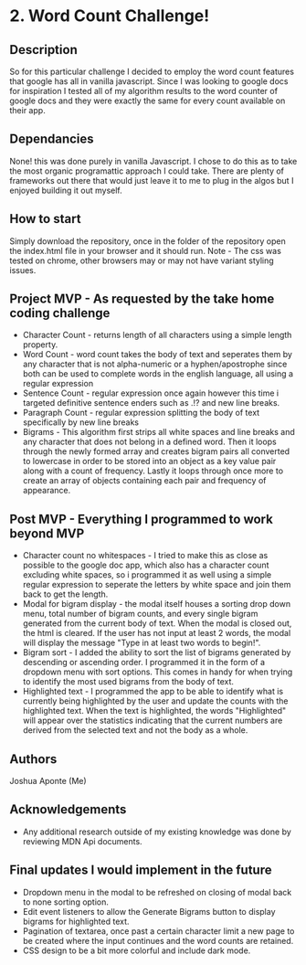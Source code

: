 # 2. Word Count Challenge!

## Description
So for this particular challenge I decided to employ the word count features that google has all in vanilla javascript. Since I was looking to google docs for inspiration I tested all of my algorithm results to the word counter of google docs and they were exactly the same for every count available on their app.

## Dependancies
None! this was done purely in vanilla Javascript. I chose to do this as to take the most organic programattic approach I could take. There are plenty of frameworks out there that would just leave it to me to plug in the algos but I enjoyed building it out myself.

## How to start
Simply download the repository, once in the folder of the repository open the index.html file in your browser and it should run.
Note - The css was tested on chrome, other browsers may or may not have variant styling issues.

## Project MVP - As requested by the take home coding challenge
* Character Count - returns length of all characters using a simple length property.
* Word Count - word count takes the body of text and seperates them by any character that is not alpha-numeric or a hyphen/apostrophe since both can be used to complete words in the english language, all using a regular expression
* Sentence Count - regular expression once again however this time i targeted definitive sentence enders such as .!? and new line breaks.
* Paragraph Count - regular expression splitting the body of text specifically by new line breaks
* Bigrams - This algorithm first strips all white spaces and line breaks and any character that does not belong in a defined word. Then it loops through the newly formed array and creates bigram pairs all converted to lowercase in order to be stored into an object as a key value pair along with a count of frequency. Lastly it loops through once more to create an array of objects containing each pair and frequency of appearance.

## Post MVP - Everything I programmed to work beyond MVP
* Character count no whitespaces - I tried to make this as close as possible to the google doc app, which also has a character count excluding white spaces, so i programmed it as well using a simple regular expression to seperate the letters by white space and join them back to get the length.
* Modal for bigram display - the modal itself houses a sorting drop down menu, total number of bigram counts, and every single bigram generated from the current body of text. When the modal is closed out, the html is cleared. If the user has not input at least 2 words, the modal will display the message "Type in at least two words to begin!".
* Bigram sort - I added the ability to sort the list of bigrams generated by descending or ascending order. I programmed it in the form of a dropdown menu with sort options. This comes in handy for when trying to identify the most used bigrams from the body of text.
* Highlighted text - I programmed the app to be able to identify what is currently being highlighted by the user and update the counts with the highlighted text. When the text is highlighted, the words "Highlighted" will appear over the statistics indicating that the current numbers are derived from the selected text and not the body as a whole.

## Authors
Joshua Aponte (Me)

## Acknowledgements
* Any additional research outside of my existing knowledge was done by reviewing MDN Api documents.

## Final updates I would implement in the future
* Dropdown menu in the modal to be refreshed on closing of modal back to none sorting option.
* Edit event listeners to allow the Generate Bigrams button to display bigrams for highlighted text.
* Pagination of textarea, once past a certain character limit a new page to be created where the input continues and the word counts are retained.
* CSS design to be a bit more colorful and include dark mode.
